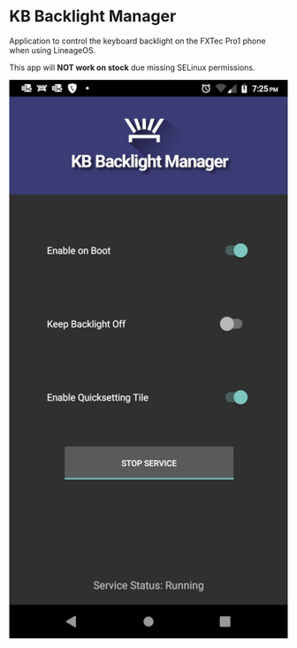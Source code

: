  
<h1>KB Backlight Manager</h1>

Application to control the keyboard backlight on the FXTec Pro1 phone when using LineageOS.

This app will **NOT work on stock** due missing SELinux permissions.

![Screenshot]( https://github.com/JooJooBee666/KB_Backlight_Manager/blob/master/KB_Backlight_Manager.jpg)



